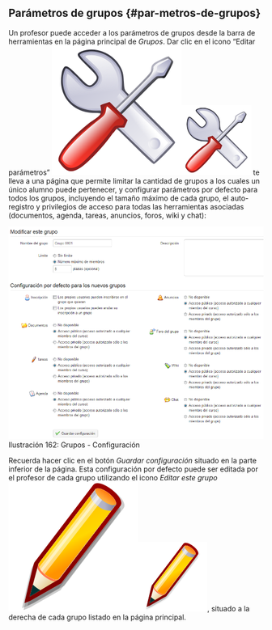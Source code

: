 ## Parámetros de grupos {#par-metros-de-grupos}

Un profesor puede acceder a los parámetros de grupos desde la barra de herramientas en la página principal de _Grupos_. Dar clic en el icono “Editar parámetros” ![](../assets/graphics279.svg)![](../assets/graphics279.png) te lleva a una página que permite limitar la cantidad de grupos a los cuales un único alumno puede pertenecer, y configurar parámetros por defecto para todos los grupos, incluyendo el tamaño máximo de cada grupo, el auto-registro y privilegios de acceso para todas las herramientas asociadas (documentos, agenda, tareas, anuncios, foros, wiki y chat):

![](../assets/graphics282.png)Ilustración 162: Grupos - Configuración

Recuerda hacer clic en el botón _Guardar configuración_ situado en la parte inferior de la página. Esta configuración por defecto puede ser editada por el profesor de cada grupo utilizando el icono _Editar este grupo_![](../assets/graphics281.svg)![](../assets/graphics281.png), situado a la derecha de cada grupo listado en la página principal.
